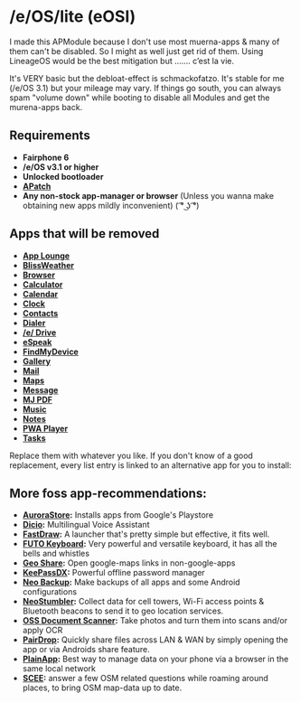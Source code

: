 # /e/OS/lite (eOSl)
I made this APModule because I don't use most muerna-apps & many of them can't be disabled. So I might as well just get rid of them.  Using LineageOS would be the best mitigation but ....... c’est la vie.

It's VERY basic but the debloat-effect is schmackofatzo. It's stable for me (/e/OS 3.1) but your mileage may vary. If things go south, you can always spam "volume down" while booting to disable all Modules and get the murena-apps back.

## Requirements
- **Fairphone 6**
- **/e/OS v3.1 or higher**
- **Unlocked bootloader**
- **[APatch](https://github.com/bmax121/APatch)**
- **Any non-stock app-manager or browser** (Unless you wanna make obtaining new apps mildly inconvenient) ( ͡° ͜ʖ ͡°)

## Apps that will be removed
- **[App Lounge](https://github.com/Droid-ify/client)**
- **[BlissWeather](https://f-droid.org/packages/org.breezyweather)**
- **[Browser](https://fdroid.link/#https://www.cromite.org/fdroid/repo?fingerprint=49F37E74DEE483DCA2B991334FB5A0200787430D0B5F9A783DD5F13695E9517B)**
- **[Calculator](https://f-droid.org/packages/org.fossify.math)**
- **[Calendar](https://f-droid.org/packages/org.fossify.calendar)**
- **[Clock](https://f-droid.org/packages/com.best.deskclock)**
- **[Contacts](https://f-droid.org/packages/org.fossify.contacts)**
- **[Dialer](https://f-droid.org/packages/org.fossify.phone)**
- **[/e/ Drive](https://f-droid.org/packages/com.github.catfriend1.syncthingandroid)**
- **[eSpeak](https://f-droid.org/packages/org.woheller69.ttsengine)**
- **[FindMyDevice](https://f-droid.orgpackages/de.nulide.findmydevice)**
- **[Gallery](https://f-droid.org/packages/org.fossify.gallery)**
- **[Mail](https://f-droid.org/packages/net.thunderbird.android)**
- **[Maps](https://f-droid.org/packages/app.comaps.fdroid)**
- **[Message](https://f-droid.org/packages/org.fossify.messages)**
- **[MJ PDF](https://fdroid.link/#https://www.cromite.org/fdroid/repo?fingerprint=49F37E74DEE483DCA2B991334FB5A0200787430D0B5F9A783DD5F13695E9517B)**
- **[Music](https://f-droid.org/packages/org.oxycblt.auxio)**
- **[Notes](https://f-droid.org/packages/org.fossify.notes)**
- **[PWA Player](https://fdroid.link/#https://cromite.org/fdroid/repo?fingerprint=49F37E74DEE483DCA2B991334FB5A0200787430D0B5F9A783DD5F13695E9517)**
- **[Tasks](https://f-droid.org/packages/at.techbee.jtx)**









Replace them with whatever you like. If you don't know of a good replacement, every list entry is linked to an alternative app for you to install:

## More foss app-recommendations:
- **[AuroraStore](https://github.com/whyorean/AuroraStore):** Installs apps from Google's Playstore
- **[Dicio](https://f-droid.org/packages/org.stypox.dicio):** Multilingual Voice Assistant
- **[FastDraw](https://f-droid.org/packages/peterfajdiga.fastdraw/):** A launcher that's pretty simple but effective, it fits well.
- **[FUTO Keyboard](https://fdroid.link/#https://app.futo.org/fdroid/repo?fingerprint=39D47869D29CBFCE4691D9F7E6946A7B6D7E6FF4883497E6E675744ECDFA6D6D):** Very powerful and versatile keyboard, it has all the bells and whistles
- **[Geo Share](https://f-droid.org/packages/page.ooooo.geoshare/):** Open google-maps links in non-google-apps
- **[KeePassDX](https://f-droid.org/packages/com.kunzisoft.keepass.libre/):** Powerful offline password manager
- **[Neo Backup](https://f-droid.org/packages/com.machiav3lli.backup):** Make backups of all apps and some Android configurations
- **[NeoStumbler](https://f-droid.org/packages/xyz.malkki.neostumbler.fdroid):** Collect data for cell towers, Wi-Fi access points & Bluetooth beacons to send it to geo location services.
- **[OSS Document Scanner](https://fdroid.link/#https://apt.izzysoft.de/fdroid/repo?fingerprint=3BF0D6ABFEAE2F401707B6D966BE743BF0EEE49C2561B9BA39073711F628937A):** Take photos and turn them into scans and/or apply OCR
- **[PairDrop](https://f-droid.org/packages/com.fmsys.snapdrop):** Quickly share files across LAN & WAN by simply opening the app or via Androids share feature.
- **[PlainApp](https://f-droid.org/packages/com.ismartcoding.plain):** Best way to manage data on your phone via a browser in the same local network
- **[SCEE](https://f-droid.org/packages/de.westnordost.streetcomplete.expert):** answer a few OSM related questions while roaming around places, to bring OSM map-data up to date.